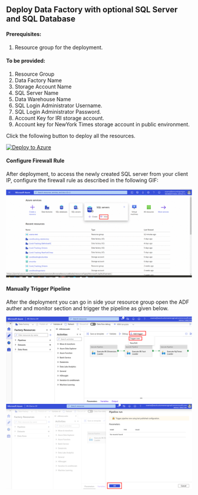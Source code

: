 ## Deploy Data Factory with optional SQL Server and SQL Database

#### Prerequisites:
1. Resource group for the deployment.

#### To be provided:
1. Resource Group
2. Data Factory Name
3. Storage Account Name
4. SQL Server Name
5. Data Warehouse Name
6. SQL Login Administrator Username.
7. SQL Login Administrator Password.
8. Account Key for IRI storage account.
9. Account key for NewYork Times storage account in public environment.

Click the following button to deploy all the resources.

[![Deploy to Azure](https://aka.ms/deploytoazurebutton)](https://portal.azure.com/#create/Microsoft.Template/uri/https%3A%2F%2Fraw.githubusercontent.com%2Fayesha-kr%2Fcovid-one-click-deployment%2Fmaster%2Fdatasets%2FIRI%2Fcustomer%2Ftemplates%2FIRI_one_click_arm_template.json)

#### Configure Firewall Rule
After deployment, to access the newly created SQL server from your client IP, configure the firewall rule as described in the following GIF:

![Firewall Rule](https://github.com/ayesha-kr/covid-one-click-deployment/blob/master/datasets/IRI/customer/images/firewallRule.gif)


#### Manually Trigger Pipeline

After the deployment you can go in side your resource group open the ADF auther and monitor section and trigger the pipeline as given below.

![Manual Pipeline Trigger 1](https://github.com/ayesha-kr/covid-one-click-deployment/blob/master/datasets/IRI/customer/images/manualtrigger-1.png)
![Manual Pipeline Trigger 2](https://github.com/ayesha-kr/covid-one-click-deployment/blob/master/datasets/IRI/customer/images/manualtrigger-2.png)


